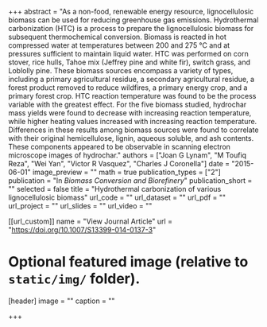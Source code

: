 +++
abstract = "As a non-food, renewable energy resource, lignocellulosic biomass can be used for reducing greenhouse gas emissions. Hydrothermal carbonization (HTC) is a process to prepare the lignocellulosic biomass for subsequent thermochemical conversion. Biomass is reacted in hot compressed water at temperatures between 200 and 275 °C and at pressures sufficient to maintain liquid water. HTC was performed on corn stover, rice hulls, Tahoe mix (Jeffrey pine and white fir), switch grass, and Loblolly pine. These biomass sources encompass a variety of types, including a primary agricultural residue, a secondary agricultural residue, a forest product removed to reduce wildfires, a primary energy crop, and a primary forest crop. HTC reaction temperature was found to be the process variable with the greatest effect. For the five biomass studied, hydrochar mass yields were found to decrease with increasing reaction temperature, while higher heating values increased with increasing reaction temperature. Differences in these results among biomass sources were found to correlate with their original hemicellulose, lignin, aqueous soluble, and ash contents. These components appeared to be observable in scanning electron microscope images of hydrochar."
authors = ["Joan G Lynam", "M Toufiq Reza", "Wei Yan", "Victor R Vasquez", "Charles J Coronella"]
date = "2015-06-01"
image_preview = ""
math = true
publication_types = ["2"]
publication = "In *Biomass Conversion and Biorefinery*"
publication_short = ""
selected = false
title = "Hydrothermal carbonization of various lignocellulosic biomass"
url_code = ""
url_dataset = ""
url_pdf = ""
url_project = ""
url_slides = ""
url_video = ""

[[url_custom]]
name = "View Journal Article"
url = "https://doi.org/10.1007/S13399-014-0137-3"

# Optional featured image (relative to `static/img/` folder).
[header]
image = ""
caption = ""

+++

